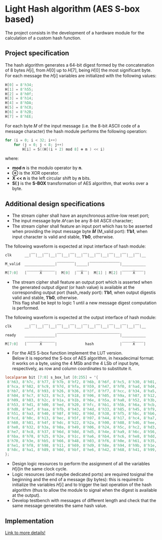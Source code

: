 # Light Hash algorithm (AES S-box based) #

The project consists in the development of a hardware module for the calculation of a custom hash function.

## Project specification ##

The hash algorithm generates a 64-bit digest formed by the concatenation of 8 bytes 𝐻[𝑖], from 𝐻[0] up to 𝐻[7], being 𝐻[0] the most significant byte. \
For each message the 𝐻[𝑖] variables are initialized with the following values:

```verilog
H[0] = 8'h34;
H[1] = 8'h55;
H[2] = 8'h0f;
H[3] = 8'h14;
H[4] = 8'hDA;
H[5] = 8'hC0;
H[6] = 8'h2B;
H[7] = 8'hEE;
```

For each byte 𝑀 of the input message (i.e. the 8-bit ASCII code of a message character) the hash module performs the following operation:

```verilog
for (i = 0; i < 32; i++)
    for (j = 0; j < 8; j++)
        H[i] = S((H[(i + 2) mod 8] ⊕ m ) << i)
```

where:

* **mod n** is the modulo operator by **n**.
* **⊕** is the XOR operator.
* **X << n** is the left circular shift by **n** bits.
* **S( )** is the **S-BOX** transformation of AES algorithm, that works over a byte.

## Additional design specifications ##

* The stream cipher shall have an asynchronous active-low reset port;
* The input message byte *𝑀* can be any 8-bit ASCII character;
* The  stream  cipher  shall  feature  an  input  port  which  has  to  be  asserted  when  providing  the input message byte **𝑀** (M_valid port): **1’b1**, when input character is valid and stable, **1’b0**, otherwise.

The following waveform is expected at input interface of hash module:

```verilog
clk      __|‾‾|__|‾‾|__|‾‾|__|‾‾|__|‾‾|__|‾‾|__|‾‾|__|‾‾|__|‾‾|__

M_valid  ______________|‾‾‾‾‾‾‾‾|_____|‾‾‾‾‾‾‾‾‾‾‾‾‾‾|___________

M[7:0]   [‾‾‾‾‾‾X̅‾‾‾‾‾‾|  M[0]  |‾‾X̅‾‾|  M[1] | M[2] |‾‾‾‾‾X̅‾‾‾‾]
```

* The stream cipher shall feature an output port which is asserted when the generated output *digest* (or hash value) is available at the corresponding output port (hash_ready port): **1’b1**, when output digestis valid and stable, **1’b0**, otherwise. \
This flag shall be kept to logic 1 until a new message digest computation  is  performed.

The  following  waveform  is  expected  at  the  output  interface  of hash module:

```verilog
clk      __|‾‾|__|‾‾|__|‾‾|__|‾‾|__|‾‾|__|‾‾|__|‾‾|__|‾‾|__|‾‾|__

ready    ______________|‾‾‾‾‾‾‾‾‾‾‾‾‾‾‾‾‾‾‾‾‾‾‾‾‾‾‾‾‾|___________

M[7:0]   [‾‾‾‾‾‾X̅‾‾‾‾‾‾|             hash            |‾‾‾‾‾X̅‾‾‾‾]
```

* For the  AES  S-box  function  implement  the  LUT  version. \
Below it is reported the S-box of AES algorithm, in hexadecimal format: it works on a byte, using the 4 MSb and the 4 LSb of input byte, respectively, as row and column coordinates to substitute it.

```verilog
localparam bit [7:0] s_box_lut [0:255] = '{
 8'h63, 8'h7c, 8'h77, 8'h7b, 8'hf2, 8'h6b, 8'h6f, 8'hc5, 8'h30, 8'h01, 8'h67, 8'h2b, 8'hfe, 8'hd7, 8'hab, 8'h76,
 8'hca, 8'h82, 8'hc9, 8'h7d, 8'hfa, 8'h59, 8'h47, 8'hf0, 8'had, 8'hd4, 8'ha2, 8'haf, 8'h9c, 8'ha4, 8'h72, 8'hc0,
 8'hb7, 8'hfd, 8'h93, 8'h26, 8'h36, 8'h3f, 8'hf7, 8'hcc, 8'h34, 8'ha5, 8'he5, 8'hf1, 8'h71, 8'hd8, 8'h31, 8'h15,
 8'h04, 8'hc7, 8'h23, 8'hc3, 8'h18, 8'h96, 8'h05, 8'h9a, 8'h07, 8'h12, 8'h80, 8'he2, 8'heb, 8'h27, 8'hb2, 8'h75,
 8'h09, 8'h83, 8'h2c, 8'h1a, 8'h1b, 8'h6e, 8'h5a, 8'ha0, 8'h52, 8'h3b, 8'hd6, 8'hb3, 8'h29, 8'he3, 8'h2f, 8'h84,
 8'h53, 8'hd1, 8'h00, 8'hed, 8'h20, 8'hfc, 8'hb1, 8'h5b, 8'h6a, 8'hcb, 8'hbe, 8'h39, 8'h4a, 8'h4c, 8'h58, 8'hcf,
 8'hd0, 8'hef, 8'haa, 8'hfb, 8'h43, 8'h4d, 8'h33, 8'h85, 8'h45, 8'hf9, 8'h02, 8'h7f, 8'h50, 8'h3c, 8'h9f, 8'ha8,
 8'h51, 8'ha3, 8'h40, 8'h8f, 8'h92, 8'h9d, 8'h38, 8'hf5, 8'hbc, 8'hb6, 8'hda, 8'h21, 8'h10, 8'hff, 8'hf3, 8'hd2,
 8'hcd, 8'h0c, 8'h13, 8'hec, 8'h5f, 8'h97, 8'h44, 8'h17, 8'hc4, 8'ha7, 8'h7e, 8'h3d, 8'h64, 8'h5d, 8'h19, 8'h73,
 8'h60, 8'h81, 8'h4f, 8'hdc, 8'h22, 8'h2a, 8'h90, 8'h88, 8'h46, 8'hee, 8'hb8, 8'h14, 8'hde, 8'h5e, 8'h0b, 8'hdb,
 8'he0, 8'h32, 8'h3a, 8'h0a, 8'h49, 8'h06, 8'h24, 8'h5c, 8'hc2, 8'hd3, 8'hac, 8'h62, 8'h91, 8'h95, 8'he4, 8'h79,
 8'he7, 8'hc8, 8'h37, 8'h6d, 8'h8d, 8'hd5, 8'h4e, 8'ha9, 8'h6c, 8'h56, 8'hf4, 8'hea, 8'h65, 8'h7a, 8'hae, 8'h08,
 8'hba, 8'h78, 8'h25, 8'h2e, 8'h1c, 8'ha6, 8'hb4, 8'hc6, 8'he8, 8'hdd, 8'h74, 8'h1f, 8'h4b, 8'hbd, 8'h8b, 8'h8a,
 8'h70, 8'h3e, 8'hb5, 8'h66, 8'h48, 8'h03, 8'hf6, 8'h0e, 8'h61, 8'h35, 8'h57, 8'hb9, 8'h86, 8'hc1, 8'h1d, 8'h9e,
 8'he1, 8'hf8, 8'h98, 8'h11, 8'h69, 8'hd9, 8'h8e, 8'h94, 8'h9b, 8'h1e, 8'h87, 8'he9, 8'hce, 8'h55, 8'h28, 8'hdf,
 8'h8c, 8'ha1, 8'h89, 8'h0d, 8'hbf, 8'he6, 8'h42, 8'h68, 8'h41, 8'h99, 8'h2d, 8'h0f, 8'hb0, 8'h54, 8'hbb, 8'h16
};
```

* Design logic resources to perform the assignment of all the variables 𝐻[𝑖]in the same clock cycle.
* Logic resources (and maybe dedicated ports) are required tosignal the beginning and the end of a message (by bytes): this is required to initialize the variables 𝐻[𝑖] and to trigger the last operation of the hash algorithm (thus to allow the module to signal when the digest is available at the output).
* Develop testbench with messages of different length and check  that  the same message  generates the same hash value.

## Implementation ##

[Link to more details!](https://github.com/fedehsq/light_hash_algorithm_aes_sbox/blob/master/light_hash.pdf)

